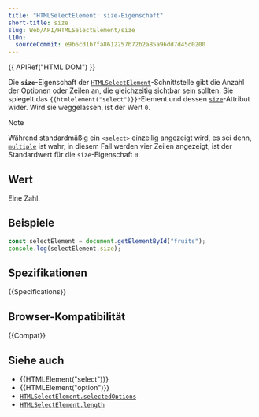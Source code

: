 ```yaml
---
title: "HTMLSelectElement: size-Eigenschaft"
short-title: size
slug: Web/API/HTMLSelectElement/size
l10n:
  sourceCommit: e9b6cd1b7fa8612257b72b2a85a96dd7d45c0200
---
```


{{ APIRef("HTML DOM") }}

Die **`size`**-Eigenschaft der [`HTMLSelectElement`](/de/docs/Web/API/HTMLSelectElement)-Schnittstelle gibt die Anzahl der Optionen oder Zeilen an, die gleichzeitig sichtbar sein sollten. Sie spiegelt das `{{htmlelement("select")}}`-Element und dessen [`size`](/de/docs/Web/HTML/Reference/Elements/select#size)-Attribut wider. Wird sie weggelassen, ist der Wert `0`.

> [!NOTE]
> Während standardmäßig ein `<select>` einzeilig angezeigt wird, es sei denn, [`multiple`](/de/docs/Web/API/HTMLSelectElement/multiple) ist wahr, in diesem Fall werden vier Zeilen angezeigt, ist der Standardwert für die `size`-Eigenschaft `0`.

## Wert

Eine Zahl.

## Beispiele

```js
const selectElement = document.getElementById("fruits");
console.log(selectElement.size);
```

## Spezifikationen

{{Specifications}}

## Browser-Kompatibilität

{{Compat}}

## Siehe auch

- {{HTMLElement("select")}}
- {{HTMLElement("option")}}
- [`HTMLSelectElement.selectedOptions`](/de/docs/Web/API/HTMLSelectElement/selectedOptions)
- [`HTMLSelectElement.length`](/de/docs/Web/API/HTMLSelectElement/length)
